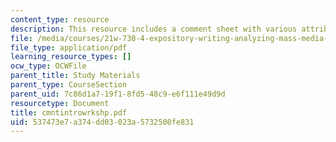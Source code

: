 ```yaml
---
content_type: resource
description: This resource includes a comment sheet with various attributes.
file: /media/courses/21w-730-4-expository-writing-analyzing-mass-media-spring-2001/537473e7a374dd03023a5732500fe831_cmntintrowrkshp.pdf
file_type: application/pdf
learning_resource_types: []
ocw_type: OCWFile
parent_title: Study Materials
parent_type: CourseSection
parent_uid: 7c86d1a7-19f1-8fd5-48c9-e6f111e49d9d
resourcetype: Document
title: cmntintrowrkshp.pdf
uid: 537473e7-a374-dd03-023a-5732500fe831
---
```

